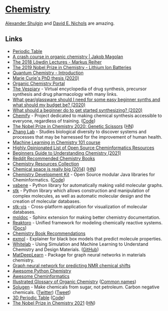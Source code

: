 # [Chemistry](http://en.wikipedia.org/wiki/Chemistry)

[Alexander Shulgin](http://en.wikipedia.org/wiki/Alexander_Shulgin) and [David E. Nichols](http://en.wikipedia.org/wiki/David_E._Nichols) are amazing.

## Links

- [Periodic Table](https://ptable.com/)
- [A crash course in organic chemistry | Jakob Magolan](https://www.youtube.com/watch?v=4INdeZ5HYpw)
- [The 2018 Löwdin Lectures - Markus Reiher](https://www.youtube.com/watch?v=OEJFPl7hSDM)
- [The 2019 Nobel Prize in Chemistry - Lithium Ion Batteries](https://www.youtube.com/watch?v=zy1BhVhpGN0)
- [Quantum Chemistry - Introduction](https://www.youtube.com/watch?v=HC81oYe43DI)
- [Marie Curie's PhD thesis (2020)](https://www.youtube.com/watch?v=-Vynhniw7SY)
- [Organic Chemistry Portal](https://www.organic-chemistry.org/)
- [The Vespiary](https://www.thevespiary.org/talk/index.php) - Virtual encyclopedia of drug synthesis, precursor synthesis and drug pharmacology with many links.
- [What gear/glassware should I need for some easy beginner synths and what should my budget be? (2020)](https://www.reddit.com/r/TheeHive/comments/j05ybe/what_gearglassware_should_i_need_for_some_easy/)
- [What should a beginner do to get started synthesizing? (2020)](https://www.reddit.com/r/TheeHive/comments/ikyfrw/what_should_a_beginner_do_to_get_started/)
- [Chemify](http://www.chem.gla.ac.uk/cronin/chemify/) - Project dedicated to making chemical synthesis accessible to everyone, regardless of training. ([Code](https://github.com/croningp/ChemputerSoftware))
- [The Nobel Prize in Chemistry 2020: Genetic Scissors](https://www.nobelprize.org/prizes/chemistry/2020/press-release/) ([HN](https://news.ycombinator.com/item?id=24706670))
- [Zhang Lab](https://zlab.bio/) - Studies biological diversity to discover systems and processes that may be harnessed for the improvement of human health.
- [Machine Learning in Chemistry 101 course](https://github.com/BingqingCheng/ML-in-chemistry-101)
- [Highly Opinionated List of Open Source Cheminformatics Resources](https://github.com/PatWalters/resources/blob/main/cheminformatics_resources.md)
- [Beginners Guide to Understanding Chemistry (2021)](https://www.youtube.com/playlist?list=PLgJIUWVTPrnXLrP25h_UteuawBgb0SyVR)
- [Reddit Recommended Chemistry Books](https://www.reddit.com/r/chemistry/wiki/books)
- [Chemistry Resources Collection](https://www.reddit.com/r/Chempros/comments/jput3t/megathread_community_resources_collection/)
- [Chemical space is really big (2014)](https://www.chemistryworld.com/opinion/chemical-space-is-big-really-big/7899.article) ([HN](https://news.ycombinator.com/item?id=27634549))
- [Chemistry Development Kit](https://cdk.github.io/) - Open Source modular Java libraries for Cheminformatics. ([Code](https://github.com/cdk/cdk))
- [vabene](https://github.com/lukasturcani/vabene) - Python library for automatically making valid molecular graphs.
- [stk](https://github.com/lukasturcani/stk) - Python library which allows construction and manipulation of complex molecules, as well as automatic molecular design and the creation of molecular databases.
- [stk-vis](https://github.com/lukasturcani/stk-vis) - Cross-platform application for visualization of molecular databases.
- [moldoc](https://github.com/lukasturcani/moldoc) - Sphinx extension for making better chemistry documentation.
- [Reaktoro](https://github.com/reaktoro/reaktoro) - Unified framework for modeling chemically reactive systems. ([Docs](https://reaktoro.org/))
- [Chemistry Book Recommendations](https://www.reddit.com/r/chemistry/comments/p0cj32/book_recommendations/)
- [exmol](https://github.com/ur-whitelab/exmol) - Explainer for black box models that predict molecule properties.
- [Whitelab](http://thewhitelab.org/) - Using Simulation and Machine Learning to Understand Chemistry and Design Materials. ([GitHub](https://github.com/ur-whitelab))
- [MatDeepLearn](https://github.com/vxfung/MatDeepLearn) - Package for graph neural networks in materials chemistry.
- [Graph neural network for predicting NMR chemical shifts](https://github.com/ur-whitelab/nmrgnn)
- [Awesome Python Chemistry](https://github.com/lmmentel/awesome-python-chemistry)
- [Awesome Cheminformatics](https://github.com/hsiaoyi0504/awesome-cheminformatics)
- [Illustrated Glossary of Organic Chemistry](http://www.chem.ucla.edu/~harding/IGOC/IGOC.html) ([Common names](http://www.chem.ucla.edu/~harding/IGOC/C/common_name.html))
- [Solugen](https://www.solugen.bio/) - Make chemicals from sugar, not petroleum. Carbon negative chemicals. ([Twitter](https://twitter.com/solugen)) ([Tweet](https://twitter.com/sethbannon/status/1435963898402725900))
- [3D Periodic Table](https://periodic.donghwi.dev/) ([Code](https://github.com/suhdonghwi/3d-periodic-table))
- [The Nobel Prize in Chemistry 2021](https://www.nobelprize.org/prizes/chemistry/2021/press-release/) ([HN](https://news.ycombinator.com/item?id=28771079))
